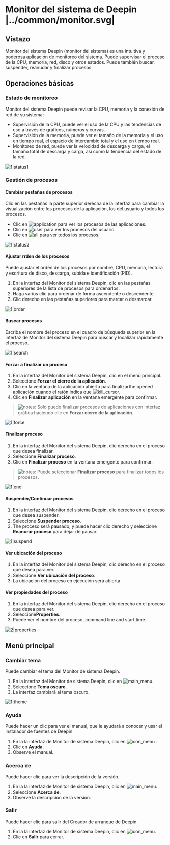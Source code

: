 # Monitor del sistema de Deepin |../common/monitor.svg|

## Vistazo

Monitor del sistema Deepin (monitor del sistema) es una intuitiva y poderosa aplicación de monitoreo del sistema. Puede supervisar el proceso de la CPU, memoria, red, disco y otros estados. Puede también buscar, suspender, reanudar y finalizar procesos.


## Operaciones básicas

### Estado de monitoreo

Monitor del sistema Deepin puede revisar la CPU, memoria y la conexión de red de su sistema:

- Supervisión de la CPU, puede ver el uso de la CPU y las tendencias de uso a través de gráficos, números y curvas.
- Supervisión de la memoria, puede ver el tamaño de la memoria y el uso en tiempo real, el espacio de intercambio total y el uso en tiempo real.
- Monitoreo de red, puede ver la velocidad de descarga y carga, el tamaño total de descarga y carga, así como la tendencia del estado de la red.

![1|status1](jpg/status1.jpg)


### Gestión de procesos

#### Cambiar pestañas de procesos

Clic en las pestañas la parte superior derecha de la interfaz para cambiar la visualización entre los procesos de la aplicación, los del usuario y todos los procesos.

- Clic en ![application](icon/application.png) para ver los procesos de las aplicaciones.
- Clic en ![user](icon/user.png) para ver los procesos del usuario.
- Clic en ![all](icon/all.png) para ver todos los procesos.

![1|status2](jpg/status2.jpg)

#### Ajustar rrden de los procesos

Puede ajustar el orden de los procesos por nombre, CPU, memoria, lectura y escritura de disco, descarga, subida e identificación (PID).

1. En la interfaz del Monitor del sistema Deepin, clic en las pestañas superiores de la lista de procesos para ordenarlos.
2. Haga varios clic para ordenar de forma ascendente o descendente.
3. Clic derecho en las pestañas superiores para marcar o desmarcar.

![1|order](jpg/order.jpg)


#### Buscar procesos

Escriba el nombre del proceso en el cuadro de búsqueda superior en la interfaz de Monitor del sistema Deepin para buscar y localizar rápidamente el proceso.

![1|search](jpg/search.jpg)

#### Forzar a finalizar un proceso

1. En la interfaz del Monitor del sistema Deepin, clic en el menú principal.
2. Seleccione **Forzar el cierre de la aplicación**.
3. Clic en la ventana de la aplicación abierta para finalizarthe opened aplicación cuando el ratón indica que ![kill_cursor](icon/kill_cursor.png).
4. Clic en **Finalizar aplicación** en la ventana emergente para confirmar.

> ![notes](icon/notes.svg): Solo puede finalizar procesos de aplicaciones con interfaz gráfica haciendo clic en **Forzar cierre de la aplicación**.


![1|force](jpg/force.jpg)

#### Finalizar proceso

1. En la interfaz del Monitor del sistema Deepin, clic derecho en el proceso que desea finalizar.
2. Seleccione **Finalizar proceso**.
3. Clic en **Finalizar proceso** en la ventana emergente para confirmar.

> ![notes](icon/notes.svg): Puede seleccionar **Finalizar proceso** para finalizar todos los procesos.

![1|end](jpg/end.jpg)


#### Suspender/Continuar procesos

1. En la interfaz del Monitor del sistema Deepin, clic derecho en el proceso que desea suspender.
2. Seleccione **Suspender proceso**.
3. The proceso será pausado, y puede hacer clic derecho y seleccione **Reanurar proceso** para dejar de pausar.

![1|suspend](jpg/suspend.jpg)


#### Ver ubicación del proceso

1. En la interfaz del Monitor del sistema Deepin, clic derecho en el proceso que desea para ver.
2. Seleccione **Ver ubicación del proceso**.
3. La ubicación del proceso en ejecución será abierta.


#### Ver propiedades del proceso

1. En la interfaz del Monitor del sistema Deepin, clic derecho en el proceso que desea para ver.
2. Seleccione**Properties**.
3. Puede ver el nombre del proceso, command line and start time.

![2|properties](jpg/properties.jpg)


## Menú principal

### Cambiar tema

Puede cambiar el tema del Monitor de sistema Deepin.

1. En la interfaz del Monitor de sistema Deepin, clic en ![main_menu](icon/main_menu.svg).
2. Seleccione **Tema oscuro**.
3. La interfaz cambiará al tema oscuro.

![1|theme](jpg/theme.jpg)

### Ayuda

Puede hacer un clic para ver el manual, que le ayudará a conocer y usar el instalador de fuentes de Deepin.

1. En la la interfaz de Monitor de sistema Deepin, clic en ![icon_menu](icon/icon_menu.svg) .
2. Clic en **Ayuda**.
3. Observe el manual.

### Acerca de

Puede hacer clic para ver la descripción de la versión.

1. En la la interfaz de Monitor de sistema Deepin, clic en ![main_menu](icon/main_menu.svg).
2. Seleccione **Acerca de**.
3. Observe la descripción de la versión.

### Salir

Puede hacer clic para salir del Creador de arranque de Deepin.

1. En la la interfaz de Monitor de sistema Deepin, clic en ![icon_menu](icon/icon_menu.svg).
2. Clic en **Salir** para cerrar.
